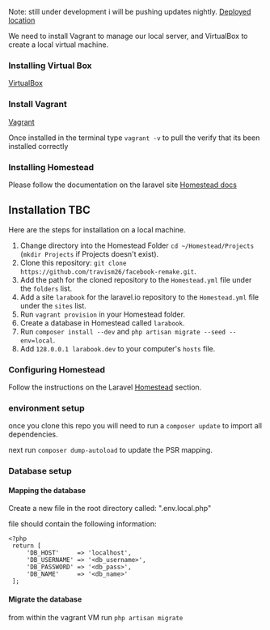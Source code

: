 Note: still under development i will be pushing updates nightly.
[Deployed location](http://162.243.239.157/)

We need to install Vagrant to manage our local server, and VirtualBox to create a local virtual machine.

### Installing Virtual Box

[VirtualBox](https://www.virtualbox.org)

### Install Vagrant

[Vagrant](https://www.vagrantup.com)

Once installed in the terminal type `vagrant -v` to pull the verify that its been installed correctly

### Installing Homestead

Please follow the documentation on the laravel site [Homestead docs](http://laravel.com/docs/5.0/homestead)

## Installation TBC

Here are the steps for installation on a local machine.

1. Change directory into the Homestead Folder `cd ~/Homestead/Projects` (`mkdir Projects` if Projects doesn't exist).
2. Clone this repository: `git clone https://github.com/travism26/facebook-remake.git`.
3. Add the path for the cloned repository to the `Homestead.yml` file under the `folders` list.
4. Add a site `larabook` for the laravel.io repository to the `Homestead.yml` file under the `sites` list.
5. Run `vagrant provision` in your Homestead folder.
6. Create a database in Homestead called `larabook`.
7. Run `composer install --dev` and `php artisan migrate --seed --env=local`.
8. Add `128.0.0.1 larabook.dev` to your computer's `hosts` file.

### Configuring Homestead

Follow the instructions on the Laravel [Homestead](http://laravel.com/docs/4.2/homestead) section.

### environment setup

once you clone this repo you will need to run a `composer update` to import all dependencies.

next run `composer dump-autoload` to update the PSR mapping.

### Database setup

#### Mapping the database

Create a new file in the root directory called: ".env.local.php"

file should contain the following information:
```
<?php
 return [
     'DB_HOST'     => 'localhost',
     'DB_USERNAME' => '<db_username>',
     'DB_PASSWORD' => '<db_pass>',
     'DB_NAME'     => '<db_name>'
 ];
```

#### Migrate the database

from within the vagrant VM run `php artisan migrate`
